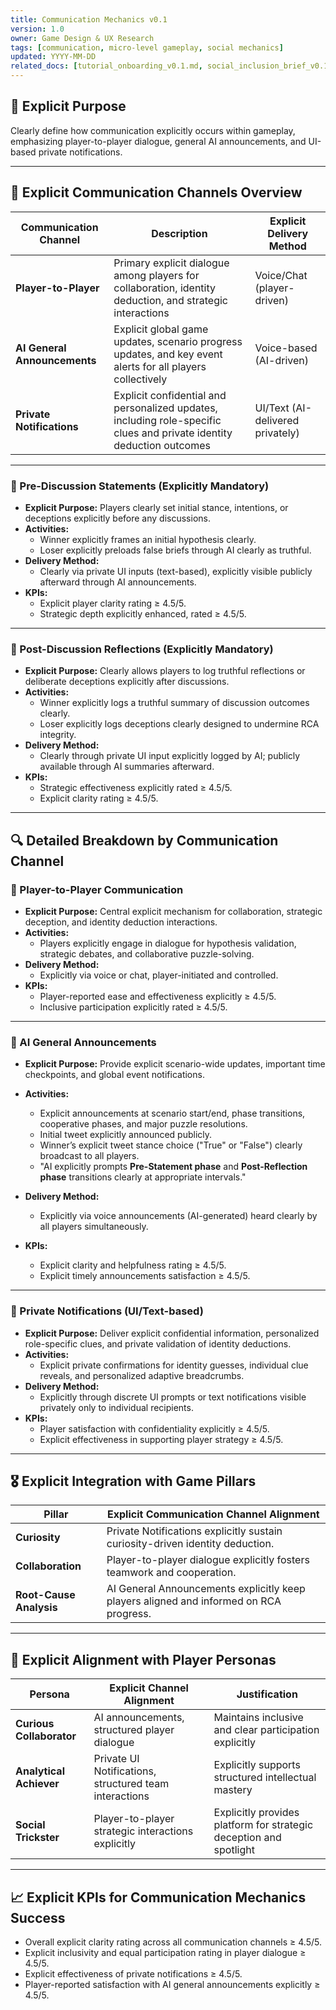 ```yaml
---
title: Communication Mechanics v0.1
version: 1.0
owner: Game Design & UX Research
tags: [communication, micro-level gameplay, social mechanics]
updated: YYYY-MM-DD
related_docs: [tutorial_onboarding_v0.1.md, social_inclusion_brief_v0.1.md, adaptive_ai_integration_v0.1.md, competitive_cooperative_dynamic_v0.1.md, player_personas.md]
---
```


## 🎯 Explicit Purpose
Clearly define how communication explicitly occurs within gameplay, emphasizing player-to-player dialogue, general AI announcements, and UI-based private notifications.

---

## 📌 Explicit Communication Channels Overview

| Communication Channel    | Description                               | Explicit Delivery Method       |
|--------------------------|-------------------------------------------|--------------------------------|
| **Player-to-Player**     | Primary explicit dialogue among players for collaboration, identity deduction, and strategic interactions | Voice/Chat (player-driven)     |
| **AI General Announcements** | Explicit global game updates, scenario progress updates, and key event alerts for all players collectively | Voice-based (AI-driven)        |
| **Private Notifications**| Explicit confidential and personalized updates, including role-specific clues and private identity deduction outcomes | UI/Text (AI-delivered privately) |

---

### 🔸 Pre-Discussion Statements (Explicitly Mandatory)
- **Explicit Purpose:** Players clearly set initial stance, intentions, or deceptions explicitly before any discussions.
- **Activities:**
  - Winner explicitly frames an initial hypothesis clearly.
  - Loser explicitly preloads false briefs through AI clearly as truthful.
- **Delivery Method:** 
  - Clearly via private UI inputs (text-based), explicitly visible publicly afterward through AI announcements.
- **KPIs:**
  - Explicit player clarity rating ≥ 4.5/5.
  - Strategic depth explicitly enhanced, rated ≥ 4.5/5.

---

### 🔹 Post-Discussion Reflections (Explicitly Mandatory)
- **Explicit Purpose:** Clearly allows players to log truthful reflections or deliberate deceptions explicitly after discussions.
- **Activities:**
  - Winner explicitly logs a truthful summary of discussion outcomes clearly.
  - Loser explicitly logs deceptions clearly designed to undermine RCA integrity.
- **Delivery Method:** 
  - Clearly through private UI input explicitly logged by AI; publicly available through AI summaries afterward.
- **KPIs:**
  - Strategic effectiveness explicitly rated ≥ 4.5/5.
  - Explicit clarity rating ≥ 4.5/5.

---


## 🔍 Detailed Breakdown by Communication Channel

### 🔹 Player-to-Player Communication
- **Explicit Purpose:** Central explicit mechanism for collaboration, strategic deception, and identity deduction interactions.
- **Activities:** 
  - Players explicitly engage in dialogue for hypothesis validation, strategic debates, and collaborative puzzle-solving.
- **Delivery Method:** 
  - Explicitly via voice or chat, player-initiated and controlled.
- **KPIs:** 
  - Player-reported ease and effectiveness explicitly ≥ 4.5/5.
  - Inclusive participation explicitly rated ≥ 4.5/5.

---

### 🔸 AI General Announcements
- **Explicit Purpose:** Provide explicit scenario-wide updates, important time checkpoints, and global event notifications.
- **Activities:** 
  - Explicit announcements at scenario start/end, phase transitions, cooperative phases, and major puzzle resolutions.
  - Initial tweet explicitly announced publicly.
  - Winner’s explicit tweet stance choice ("True" or "False") clearly broadcast to all players.
  - "AI explicitly prompts **Pre-Statement phase** and **Post-Reflection phase** transitions clearly at appropriate intervals."


- **Delivery Method:** 
  - Explicitly via voice announcements (AI-generated) heard clearly by all players simultaneously.
- **KPIs:** 
  - Explicit clarity and helpfulness rating ≥ 4.5/5.
  - Explicit timely announcements satisfaction ≥ 4.5/5.

---

### 🔹 Private Notifications (UI/Text-based)
- **Explicit Purpose:** Deliver explicit confidential information, personalized role-specific clues, and private validation of identity deductions.
- **Activities:** 
  - Explicit private confirmations for identity guesses, individual clue reveals, and personalized adaptive breadcrumbs.
- **Delivery Method:** 
  - Explicitly through discrete UI prompts or text notifications visible privately only to individual recipients.
- **KPIs:** 
  - Player satisfaction with confidentiality explicitly ≥ 4.5/5.
  - Explicit effectiveness in supporting player strategy ≥ 4.5/5.

---

## 🎖 Explicit Integration with Game Pillars

| Pillar                 | Explicit Communication Channel Alignment       |
|------------------------|-------------------------------------------------|
| **Curiosity**          | Private Notifications explicitly sustain curiosity-driven identity deduction. |
| **Collaboration**      | Player-to-player dialogue explicitly fosters teamwork and cooperation. |
| **Root-Cause Analysis**| AI General Announcements explicitly keep players aligned and informed on RCA progress. |

---

## 👥 Explicit Alignment with Player Personas

| Persona                | Explicit Channel Alignment                  | Justification                               |
|------------------------|---------------------------------------------|---------------------------------------------|
| **Curious Collaborator** | AI announcements, structured player dialogue | Maintains inclusive and clear participation explicitly |
| **Analytical Achiever**  | Private UI Notifications, structured team interactions | Explicitly supports structured intellectual mastery |
| **Social Trickster**     | Player-to-player strategic interactions explicitly | Explicitly provides platform for strategic deception and spotlight |

---

## 📈 Explicit KPIs for Communication Mechanics Success
- Overall explicit clarity rating across all communication channels ≥ 4.5/5.
- Explicit inclusivity and equal participation rating in player dialogue ≥ 4.5/5.
- Explicit effectiveness of private notifications ≥ 4.5/5.
- Player-reported satisfaction with AI general announcements explicitly ≥ 4.5/5.

